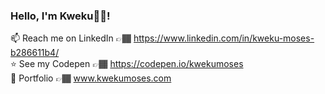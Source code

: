 ### Hello, I'm Kweku👋🏾!

📫 Reach me on LinkedIn 👉🏾 https://www.linkedin.com/in/kweku-moses-b286611b4/<br>
:star: See my Codepen 👉🏾 https://codepen.io/kwekumoses <br>
💼 Portfolio 👉🏾 www.kwekumoses.com

<!--
**KwekuMoses/KwekuMoses** is a ✨ _special_ ✨ repository because its `README.md` (this file) appears on your GitHub profile.

Here are some ideas to get you started:

- 🔭 I’m currently working on ...
- 🌱 I’m currently learning ...
- 👯 I’m looking to collaborate on ...
- 🤔 I’m looking for help with ...
- 💬 Ask me about ...
- 📫 How to reach me: ...
- 😄 Pronouns: ...
- ⚡ Fun fact: ...
-->
